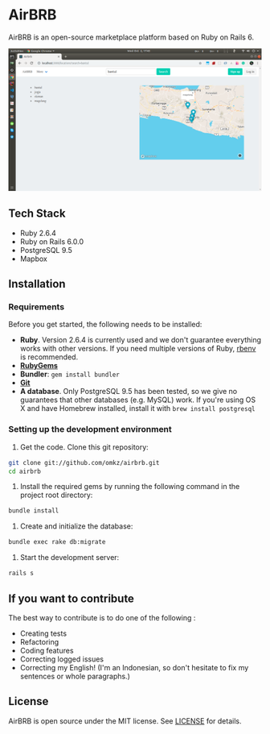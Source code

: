 # AirBRB

AirBRB is an open-source marketplace platform based on Ruby on Rails 6.

[![Screenshot](https://raw.githubusercontent.com/omkz/airbrb/master/public/Screenshot.png)](https://www.youtube.com/watch?v=4hOGtcj1WBE)

## Tech Stack

- Ruby 2.6.4
- Ruby on Rails 6.0.0
- PostgreSQL 9.5
- Mapbox

## Installation

### Requirements

Before you get started, the following needs to be installed:
  * **Ruby**. Version 2.6.4 is currently used and we don't guarantee everything works with other versions. If you need multiple versions of Ruby, [rbenv](https://rbenv.org) is recommended.
  * [**RubyGems**](http://rubygems.org/)
  * **Bundler**: `gem install bundler`
  * [**Git**](http://help.github.com/git-installation-redirect)
  * **A database**. Only PostgreSQL 9.5 has been tested, so we give no guarantees that other databases (e.g. MySQL) work. If you're using OS X and have Homebrew installed, install it with `brew install postgresql`
  
### Setting up the development environment

1. Get the code. Clone this git repository:

  ```bash
  git clone git://github.com/omkz/airbrb.git
  cd airbrb
  ```

1. Install the required gems by running the following command in the project root directory:

  ```bash
  bundle install
  ```

1. Create and initialize the database:

  ```bash
  bundle exec rake db:migrate
  ```

1. Start the development server:

  ```bash
  rails s
  ```

## If you want to contribute

The best way to contribute is to do one of the following :
* Creating tests
* Refactoring
* Coding features
* Correcting logged issues
* Correcting my English! (I'm an Indonesian, so don't hesitate to fix my sentences or whole paragraphs.)

## License

AirBRB is open source under the MIT license. See [LICENSE](LICENSE) for details.

